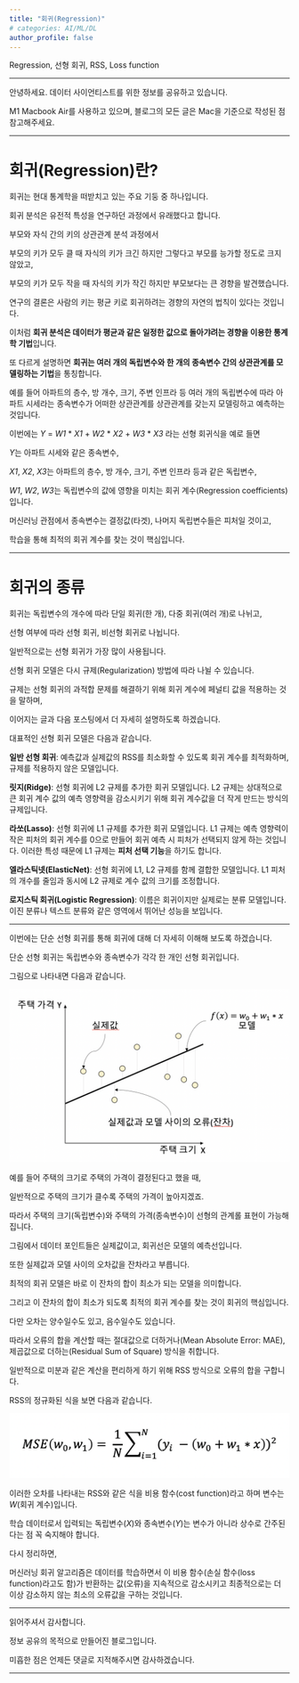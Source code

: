 ```yaml
---
title: "회귀(Regression)"
# categories: AI/ML/DL
author_profile: false
---
```

Regression, 선형 회귀, RSS, Loss function

----

안녕하세요.
데이터 사이언티스트를 위한 정보를 공유하고 있습니다.

M1 Macbook Air를 사용하고 있으며, 블로그의 모든 글은 Mac을 기준으로 작성된 점 참고해주세요.

----

# 회귀(Regression)란?

회귀는 현대 통계학을 떠받치고 있는 주요 기둥 중 하나입니다.

회귀 분석은 유전적 특성을 연구하던 과정에서 유래했다고 합니다.

부모와 자식 간의 키의 상관관계 분석 과정에서

부모의 키가 모두 클 때 자식의 키가 크긴 하지만 그렇다고 부모를 능가할 정도로 크지 않았고,

부모의 키가 모두 작을 때 자식의 키가 작긴 하지만 부모보다는 큰 경향을 발견했습니다.

연구의 결론은 사람의 키는 평균 키로 회귀하려는 경향의 자연의 법칙이 있다는 것입니다.

이처럼 **회귀 분석은 데이터가 평균과 같은 일정한 값으로 돌아갸려는 경향을 이용한 통계학 기법**입니다.

또 다르게 설명하면 **회귀는 여러 개의 독립변수와 한 개의 종속변수 간의 상관관계를 모델링하는 기법**을 통칭합니다.

예를 들어 아파트의 층수, 방 개수, 크기, 주변 인프라 등 여러 개의 독립변수에 따라 아파트 시세라는 종속변수가 어떠한 상관관계를 상관관계를 갖는지 모델링하고 예측하는 것입니다.

이번에는 *Y* = *W1* * *X1* + *W2* * *X2* + *W3* * *X3* 라는 선형 회귀식을 예로 들면

*Y*는 아파트 시세와 같은 종속변수,

*X1*, *X2*, *X3*는 아파트의 층수, 방 개수, 크기, 주변 인프라 등과 같은 독립변수,

*W1*, *W2*, *W3*는 독립변수의 값에 영향을 미치는 회귀 계수(Regression coefficients)입니다.

머신러닝 관점에서 종속변수는 결정값(타겟), 나머지 독립변수들은 피처일 것이고,

학습을 통해 최적의 회귀 계수를 찾는 것이 핵심입니다.

----

# 회귀의 종류

회귀는 독립변수의 개수에 따라 단일 회귀(한 개), 다중 회귀(여러 개)로 나뉘고,

선형 여부에 따라 선형 회귀, 비선형 회귀로 나뉩니다.

일반적으로는 선형 회귀가 가장 많이 사용됩니다.

선형 회귀 모델은 다시 규제(Regularization) 방법에 따라 나뉠 수 있습니다.

규제는 선형 회귀의 과적합 문제를 해결하기 위해 회귀 계수에 페널티 값을 적용하는 것을 말하며,

이어지는 글과 다음 포스팅에서 더 자세히 설명하도록 하겠습니다.

대표적인 선형 회귀 모델은 다음과 같습니다.

**일반 선형 회귀**: 예측값과 실제값의 RSS를 최소화할 수 있도록 회귀 계수를 최적화하며, 규제를 적용하지 않은 모델입니다.

**릿지(Ridge)**: 선형 회귀에 L2 규제를 추가한 회귀 모델입니다. L2 규제는 상대적으로 큰 회귀 계수 값의 예측 영향력을 감소시키기 위해 회귀 계수값을 더 작게 만드는 방식의 규제입니다.

**라쏘(Lasso)**: 선형 회귀에 L1 규제를 추가한 회귀 모델입니다. L1 규제는 예측 영향력이 작은 피처의 회귀 계수를 0으로 만들어 회귀 예측 시 피처가 선택되지 않게 하는 것입니다. 이러한 특성 때문에 L1 규제는 **피처 선택 기능**을 하기도 합니다.

**엘라스틱넷(ElasticNet)**: 선형 회귀에 L1, L2 규제를 함께 결합한 모델입니다. L1 피처의 개수를 줄임과 동시에 L2 규제로 계수 값의 크기를 조정합니다.

**로지스틱 회귀(Logistic Regression)**: 이름은 회귀이지만 실제로는 분류 모델입니다. 이진 분류나 텍스트 분류와 같은 영역에서 뛰어난 성능을 보입니다.

----

이번에는 단순 선형 회귀를 통해 회귀에 대해 더 자세히 이해해 보도록 하겠습니다.

단순 선형 회귀는 독립변수와 종속변수가 각각 한 개인 선형 회귀입니다.

그림으로 나타내면 다음과 같습니다.

![regression](../images/2022-03-24-regression/regression.png)

예를 들어 주택의 크기로 주택의 가격이 결정된다고 했을 때,

일반적으로 주택의 크기가 클수록 주택의 가격이 높아지겠죠.

따라서 주택의 크기(독립변수)와 주택의 가격(종속변수)이 선형의 관계롤 표현이 가능해집니다.

그림에서 데이터 포인트들은 실제값이고, 회귀선은 모델의 예측선입니다.

또한 실제값과 모델 사이의 오차값을 잔차라고 부릅니다.

최적의 회귀 모델은 바로 이 잔차의 합이 최소가 되는 모델을 의미합니다.

그리고 이 잔차의 합이 최소가 되도록 최적의 회귀 계수를 찾는 것이 회귀의 핵심입니다.

다만 오차는 양수일수도 있고, 음수일수도 있습니다.

따라서 오류의 합을 계산할 때는 절대값으로 더하거나(Mean Absolute Error: MAE), 제곱값으로 더하는(Residual Sum of Square) 방식을 취합니다.

일반적으로 미분과 같은 계산을 편리하게 하기 위해 RSS 방식으로 오류의 합을 구합니다.

RSS의 정규화된 식을 보면 다음과 같습니다.

<img src="../images/2022-03-24-regression/mse-8548581.png" alt="mse" style="zoom:50%;" />

이러한 오차를 나타내는 RSS와 같은 식을 비용 함수(cost function)라고 하며 변수는 *W*(회귀 계수)입니다.

학습 데이터로서 입력되는 독립변수(*X*)와 종속변수(*Y*)는 변수가 아니라 상수로 간주된다는 점 꼭 숙지해야 합니다.

다시 정리하면,

머신러닝 회귀 알고리즘은 데이터를 학습하면서 이 비용 함수(손실 함수(loss function)라고도 함)가 반환하는 값(오류)을 지속적으로 감소시키고 최종적으로는 더 이상 감소하지 않는 최소의 오류값을 구하는 것입니다.

----

읽어주셔서 감사합니다.

정보 공유의 목적으로 만들어진 블로그입니다.

미흡한 점은 언제든 댓글로 지적해주시면 감사하겠습니다.

----
